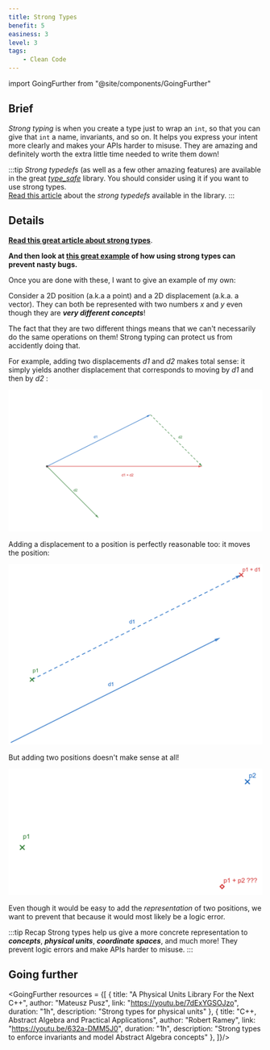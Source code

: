 ```yaml
---
title: Strong Types
benefit: 5
easiness: 3
level: 3
tags:
    - Clean Code
---
```

import GoingFurther from "@site/components/GoingFurther"

## Brief

*Strong typing* is when you create a type just to wrap an `int`,  so that you can give that `int` a name, invariants, and so on. It helps you express your intent more clearly and makes your APIs harder to misuse. They are amazing and definitely worth the extra little time needed to write them down!

:::tip
*Strong typedefs* (as well as a few other amazing features) are available in the great [*type_safe*](https://github.com/foonathan/type_safe) library. You should consider using it if you want to use strong types.<br/>
[Read this article](https://www.foonathan.net/2016/10/strong-typedefs/) about the *strong typedefs* available in the library.
:::

## Details

[**Read this great article about strong types**](https://www.fluentcpp.com/2016/12/08/strong-types-for-strong-interfaces/).

**And then look at [this great example](https://youtu.be/ojZbFIQSdl8?t=1444) of how using strong types can prevent nasty bugs.**

Once you are done with these, I want to give an example of my own:

Consider a 2D position (a.k.a a point) and a 2D displacement (a.k.a. a vector). They can both be represented with two numbers *x* and *y* even though they are **_very different concepts_**!

The fact that they are two different things means that we can't necessarily do the same operations on them! Strong typing can protect us from accidently doing that.

For example, adding two displacements *d1* and *d2* makes total sense: it simply yields another displacement that corresponds to moving by *d1* and then by *d2* :

![](./img/displacement-addition.png)

Adding a displacement to a position is perfectly reasonable too: it moves the position:

![](./img/displacement-position-addition.png)

But adding two positions doesn't make sense at all!

![](./img/point-addition.png)

Even though it would be easy to add the *representation* of two positions, we want to prevent that because it would most likely be a logic error.

:::tip Recap
Strong types help us give a more concrete representation to ***concepts***, ***physical units***, ***coordinate spaces***, and much more! They prevent logic errors and make APIs harder to misuse.
:::

## Going further

<GoingFurther resources = {[
    {
        title: "A Physical Units Library For the Next C++",
        author: "Mateusz Pusz",
        link: "https://youtu.be/7dExYGSOJzo",
        duration: "1h",
        description: "Strong types for physical units"
    },
    {
        title: "C++, Abstract Algebra and Practical Applications",
        author: "Robert Ramey",
        link: "https://youtu.be/632a-DMM5J0",
        duration: "1h",
        description: "Strong types to enforce invariants and model Abstract Algebra concepts"
    },
]}/>